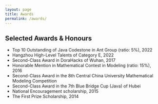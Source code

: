 ```yaml
---
layout: page
title: Awards
permalink: /awards/
---
```


## Selected Awards & Honours
- Top 10 Outstanding of Java Codestone in Ant Group (ratio: 5%), 2022
- Hangzhou High-Level Talents of Category E, 2022
- Second-Class Award in DoraHacks of Wuhan, 2017
- Honorable Mention in Mathematical Contest in Modeling (ratio: 15%), 2016
- Second-Class Award in the 8th Central China University Mathematical Modeling Competition
- Second-Class Award in the 7th Blue Bridge Cup (Java) of Hubei
- National Encouragement scholarship, 2015
- The First Prize Scholarship, 2014

